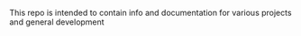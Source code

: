 This repo is intended to contain info and documentation for various projects and general development